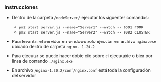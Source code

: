 
### Instrucciones

- Dentro de la carpeta `/nodeServer/` ejecutar los siguentes comandos: 
    - `pm2 start server.js --name="Server1" --watch -- 8081 FORK`
    - `pm2 start server.js --name="Server2" --watch -- 8082 CLUSTER`

- Para levantar el servidor en windows solo ejecutar en archivo `nginx.exe` ubicado dentro de carpeta `nginx- 1.20.2`
- Para ejecutar se puede hacer doble clic sobre el ejecutable o bien por linea de comando `./nginx.exe`
- En archivo `/nginx-1.20.2/conf/nginx.conf` está toda la configuración del servidor
